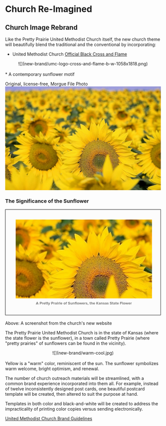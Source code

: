# Church Re-Imagined

## Church Image Rebrand

Like the Pretty Prairie United Methodist Church itself, the new church theme will beautifully blend the traditional and the conventional by incorporating:
* United Methodist Church [Official Black Cross and Flame](http://www.umc.org/resources/cross-and-flame)
<center>
![](new-brand/umc-logo-cross-and-flame-b-w-1058x1818.png)
</center><br>
* A contemporary sunflower motif

Original, license-free, Morgue File Photo
![](new-brand/sunflowers-morgue-file-original.jpg)

### The Significance of the Sunflower

![](new-brand/website-sunflowers.png)

Above: A screenshot from the church's new website

The Pretty Prairie United Methodist Church is in the state of Kansas (where the state flower is the sunflower), in a town called Pretty Prairie (where "pretty prairies" of sunflowers can be found in the vicinity). 

<center>
![](new-brand/warm-cool.jpg)
</center>
<br>
Yellow is a "warm" color, reminiscent of the sun. The sunflower symbolizes warm welcome, bright optimism, and renewal. 

The number of church outreach materials will be streamlined, with a common brand experience incorporated into them all. For example, instead of twelve inconsistently designed post cards, one beautiful postcard template will be created, then altered to suit the purpose at hand. 

Templates in both color and black-and-white will be created to address the impracticality of printing color copies versus sending electronically.

[United Methodist Church Brand Guidelines](http://www.umcom.org/tools/brand-guidelines)